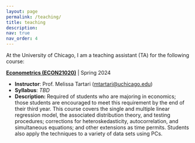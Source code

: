 ```yaml
---
layout: page
permalink: /teaching/
title: teaching
description:
nav: true
nav_order: 4
---
```


At the University of Chicago, I am a teaching assistant (TA) for the following course:

**[Econometrics (ECON21020)](http://collegecatalog.uchicago.edu/thecollege/economics/)** | Spring 2024 

- **Instructor**: Prof. Melissa Tartari (mtartari@uchicago.edu) 
- **Syllabus**: _TBD_
- **Description:** Required of students who are majoring in economics; those students are encouraged to meet this requirement by the end of their third year. This course covers the single and multiple linear regression model, the associated distribution theory, and testing procedures; corrections for heteroskedasticity, autocorrelation, and simultaneous equations; and other extensions as time permits. Students also apply the techniques to a variety of data sets using PCs.
